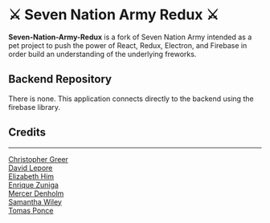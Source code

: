 # ⚔️ Seven Nation Army Redux ⚔️

**Seven-Nation-Army-Redux** is a fork of Seven Nation Army intended as a pet project to push the power of React, Redux, Electron, and Firebase in order build an understanding of the underlying freworks.

## Backend Repository

There is none. This application connects directly to the backend using the firebase library.

## Credits

---

[Christopher Greer](https://github.com/BornIncompetence)\
[David Lepore](https://github.com/Davidlepore)\
[Elizabeth Him](https://github.com/elizabethhim/)\
[Enrique Zuniga](https://github.com/zuniganoel)\
[Mercer Denholm](https://github.com/MataMercer)\
[Samantha Wiley](https://github.com/samanthawiley)\
[Tomas Ponce](https://github.com/Ponce-1)

